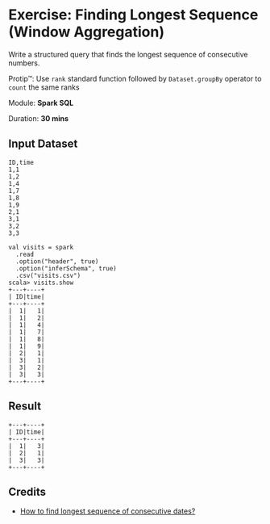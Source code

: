 # Exercise: Finding Longest Sequence (Window Aggregation)

Write a structured query that finds the longest sequence of consecutive numbers.

Protip™: Use `rank` standard function followed by `Dataset.groupBy` operator to `count` the same ranks

Module: **Spark SQL**

Duration: **30 mins**

## Input Dataset

```text
ID,time
1,1
1,2
1,4
1,7
1,8
1,9
2,1
3,1
3,2
3,3
```

```text
val visits = spark
  .read
  .option("header", true)
  .option("inferSchema", true)
  .csv("visits.csv")
scala> visits.show
+---+----+
| ID|time|
+---+----+
|  1|   1|
|  1|   2|
|  1|   4|
|  1|   7|
|  1|   8|
|  1|   9|
|  2|   1|
|  3|   1|
|  3|   2|
|  3|   3|
+---+----+
```

## Result

```text
+---+----+
| ID|time|
+---+----+
|  1|   3|
|  2|   1|
|  3|   3|
+---+----+
```

<!--
## Solution

```scala
import org.apache.spark.sql.expressions.Window

val solution = ???
```

-->

## Credits

* [How to find longest sequence of consecutive dates?](https://stackoverflow.com/q/44282077/1305344)